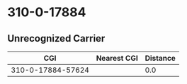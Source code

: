 # 310-0-17884
## Unrecognized Carrier


| CGI | Nearest CGI | Distance |
|-----|-------------|----------|
| 310-0-17884-57624 |  | 0.0 |
